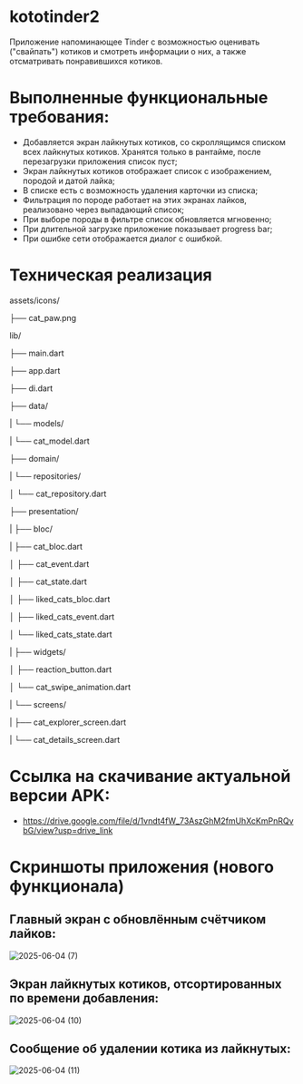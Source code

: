 # kototinder2

Приложение напоминающее Tinder с возможностью оценивать ("свайпать") котиков и смотреть информации о них, а также отсматривать понравившихся котиков.

# Выполненные функциональные требования:

- Добавляется экран лайкнутых котиков, со скроллящимся списком всех лайкнутых котиков. Хранятся только в рантайме, после перезагрузки приложения список пуст;
- Экран лайкнутых котиков отображает список с изображением, породой и датой лайка;
- В списке есть с возможность удаления карточки из списка;
- Фильтрация по породе работает на этих экранах лайков, реализовано через выпадающий список;
- При выборе породы в фильтре список обновляется мгновенно;
- При длительной загрузке приложение показывает progress bar;
- При ошибке сети отображается диалог с ошибкой.

# Техническая реализация

assets/icons/

├── cat_paw.png

lib/

├── main.dart

├── app.dart

├── di.dart

├── data/

|    └── models/

|         └── cat_model.dart

├── domain/

|    └── repositories/

│        └── cat_repository.dart

├── presentation/

|    ├── bloc/

|        ├── cat_bloc.dart

│        ├── cat_event.dart

│        ├── cat_state.dart

│        ├── liked_cats_bloc.dart

│        ├── liked_cats_event.dart

│        └── liked_cats_state.dart

|    ├── widgets/

│        ├── reaction_button.dart

│        └── cat_swipe_animation.dart

|    └── screens/

|         ├── cat_explorer_screen.dart
    
|         └── cat_details_screen.dart

# Ссылка на скачивание актуальной версии APK:

- https://drive.google.com/file/d/1vndt4fW_73AszGhM2fmUhXcKmPnRQvbG/view?usp=drive_link

# Скриншоты приложения (нового функционала)

## Главный экран c обновлённым счётчиком лайков:
 
![2025-06-04 (7)](https://github.com/user-attachments/assets/c3a99bb5-c4e9-4030-8556-e7e44c1891d0)

## Экран лайкнутых котиков, отсортированных по времени добавления:

![2025-06-04 (10)](https://github.com/user-attachments/assets/bf66084b-6c2b-439e-a8a4-46b99bb206d8)

## Сообщение об удалении котика из лайкнутых:

![2025-06-04 (11)](https://github.com/user-attachments/assets/14bbf616-493a-4f91-9a14-369de655ee25)
